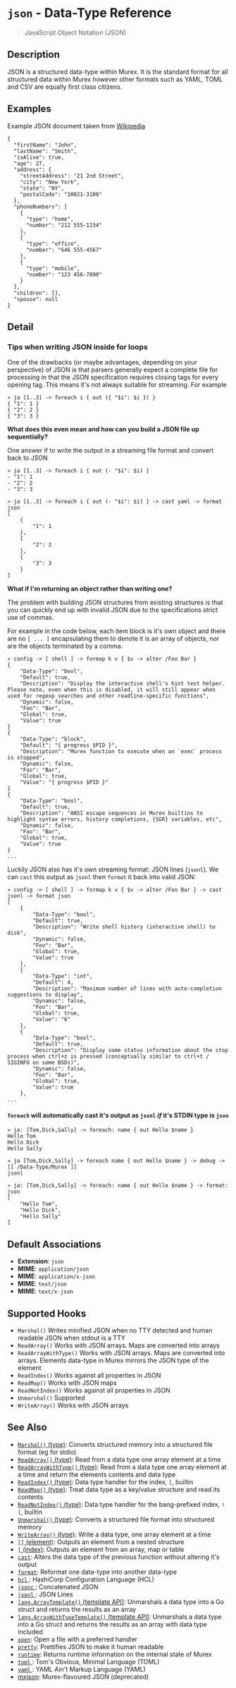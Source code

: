 # `json` - Data-Type Reference

> JavaScript Object Notation (JSON)

## Description

JSON is a structured data-type within Murex. It is the standard format for all
structured data within Murex however other formats such as YAML, TOML and CSV
are equally first class citizens.

## Examples

Example JSON document taken from [Wikipedia](https://en.wikipedia.org/wiki/JSON)

    {
      "firstName": "John",
      "lastName": "Smith",
      "isAlive": true,
      "age": 27,
      "address": {
        "streetAddress": "21 2nd Street",
        "city": "New York",
        "state": "NY",
        "postalCode": "10021-3100"
      },
      "phoneNumbers": [
        {
          "type": "home",
          "number": "212 555-1234"
        },
        {
          "type": "office",
          "number": "646 555-4567"
        },
        {
          "type": "mobile",
          "number": "123 456-7890"
        }
      ],
      "children": [],
      "spouse": null
    }

## Detail

### Tips when writing JSON inside for loops

One of the drawbacks (or maybe advantages, depending on your perspective) of
JSON is that parsers generally expect a complete file for processing in that
the JSON specification requires closing tags for every opening tag. This means
it's not always suitable for streaming. For example

    » ja [1..3] -> foreach i { out ({ "$i": $i }) }
    { "1": 1 }
    { "2": 2 }
    { "3": 3 }

**What does this even mean and how can you build a JSON file up sequentially?**

One answer if to write the output in a streaming file format and convert back
to JSON

    » ja [1..3] -> foreach i { out (- "$i": $i) }
    - "1": 1
    - "2": 2
    - "3": 3

    » ja [1..3] -> foreach i { out (- "$i": $i) } -> cast yaml -> format json
    [
        {
            "1": 1
        },
        {
            "2": 2
        },
        {
            "3": 3
        }
    ]

**What if I'm returning an object rather than writing one?**

The problem with building JSON structures from existing structures is that you
can quickly end up with invalid JSON due to the specifications strict use of
commas.

For example in the code below, each item block is it's own object and there are
no `[ ... ]` encapsulating them to denote it is an array of objects, nor are
the objects terminated by a comma.

    » config -> [ shell ] -> formap k v { $v -> alter /Foo Bar }
    {
        "Data-Type": "bool",
        "Default": true,
        "Description": "Display the interactive shell's hint text helper. Please note, even when this is disabled, it will still appear when used for regexp searches and other readline-specific functions",
        "Dynamic": false,
        "Foo": "Bar",
        "Global": true,
        "Value": true
    }
    {
        "Data-Type": "block",
        "Default": "{ progress $PID }",
        "Description": "Murex function to execute when an `exec` process is stopped",
        "Dynamic": false,
        "Foo": "Bar",
        "Global": true,
        "Value": "{ progress $PID }"
    }
    {
        "Data-Type": "bool",
        "Default": true,
        "Description": "ANSI escape sequences in Murex builtins to highlight syntax errors, history completions, {SGR} variables, etc",
        "Dynamic": false,
        "Foo": "Bar",
        "Global": true,
        "Value": true
    }
    ...

Luckily JSON also has it's own streaming format: JSON lines (`jsonl`). We can
`cast` this output as `jsonl` then `format` it back into valid JSON:

    » config -> [ shell ] -> formap k v { $v -> alter /Foo Bar } -> cast jsonl -> format json
    [
        {
            "Data-Type": "bool",
            "Default": true,
            "Description": "Write shell history (interactive shell) to disk",
            "Dynamic": false,
            "Foo": "Bar",
            "Global": true,
            "Value": true
        },
        {
            "Data-Type": "int",
            "Default": 4,
            "Description": "Maximum number of lines with auto-completion suggestions to display",
            "Dynamic": false,
            "Foo": "Bar",
            "Global": true,
            "Value": "6"
        },
        {
            "Data-Type": "bool",
            "Default": true,
            "Description": "Display some status information about the stop process when ctrl+z is pressed (conceptually similar to ctrl+t / SIGINFO on some BSDs)",
            "Dynamic": false,
            "Foo": "Bar",
            "Global": true,
            "Value": true
        },
    ...

#### `foreach` will automatically cast it's output as `jsonl` _if_ it's STDIN type is `json`

    » ja: [Tom,Dick,Sally] -> foreach: name { out Hello $name }
    Hello Tom
    Hello Dick
    Hello Sally

    » ja [Tom,Dick,Sally] -> foreach name { out Hello $name } -> debug -> [[ /Data-Type/Murex ]]
    jsonl

    » ja: [Tom,Dick,Sally] -> foreach: name { out Hello $name } -> format: json
    [
        "Hello Tom",
        "Hello Dick",
        "Hello Sally"
    ]

## Default Associations

- **Extension**: `json`
- **MIME**: `application/json`
- **MIME**: `application/x-json`
- **MIME**: `text/json`
- **MIME**: `text/x-json`

## Supported Hooks

- `Marshal()`
  Writes minified JSON when no TTY detected and human readable JSON when stdout is a TTY
- `ReadArray()`
  Works with JSON arrays. Maps are converted into arrays
- `ReadArrayWithType()`
  Works with JSON arrays. Maps are converted into arrays. Elements data-type in Murex mirrors the JSON type of the element
- `ReadIndex()`
  Works against all properties in JSON
- `ReadMap()`
  Works with JSON maps
- `ReadNotIndex()`
  Works against all properties in JSON
- `Unmarshal()`
  Supported
- `WriteArray()`
  Works with JSON arrays

## See Also

- [`Marshal()` (type)](../apis/Marshal.md):
  Converts structured memory into a structured file format (eg for stdio)
- [`ReadArray()` (type)](../apis/ReadArray.md):
  Read from a data type one array element at a time
- [`ReadArrayWithType()` (type)](../apis/ReadArrayWithType.md):
  Read from a data type one array element at a time and return the elements contents and data type
- [`ReadIndex()` (type)](../apis/ReadIndex.md):
  Data type handler for the index, `[`, builtin
- [`ReadMap()` (type)](../apis/ReadMap.md):
  Treat data type as a key/value structure and read its contents
- [`ReadNotIndex()` (type)](../apis/ReadNotIndex.md):
  Data type handler for the bang-prefixed index, `![`, builtin
- [`Unmarshal()` (type)](../apis/Unmarshal.md):
  Converts a structured file format into structured memory
- [`WriteArray()` (type)](../apis/WriteArray.md):
  Write a data type, one array element at a time
- [`[[` (element)](../commands/element.md):
  Outputs an element from a nested structure
- [`[` (index)](../commands/index2.md):
  Outputs an element from an array, map or table
- [`cast`](../commands/cast.md):
  Alters the data type of the previous function without altering it's output
- [`format`](../commands/format.md):
  Reformat one data-type into another data-type
- [`hcl` ](../types/hcl.md):
  HashiCorp Configuration Language (HCL)
- [`jsonc` ](../types/jsonc.md):
  Concatenated JSON
- [`jsonl` ](../types/jsonl.md):
  JSON Lines
- [`lang.ArrayTemplate()` (template API)](../apis/lang.ArrayTemplate.md):
  Unmarshals a data type into a Go struct and returns the results as an array
- [`lang.ArrayWithTypeTemplate()` (template API)](../apis/lang.ArrayWithTypeTemplate.md):
  Unmarshals a data type into a Go struct and returns the results as an array with data type included
- [`open`](../commands/open.md):
  Open a file with a preferred handler
- [`pretty`](../commands/pretty.md):
  Prettifies JSON to make it human readable
- [`runtime`](../commands/runtime.md):
  Returns runtime information on the internal state of Murex
- [`toml` ](../types/toml.md):
  Tom's Obvious, Minimal Language (TOML)
- [`yaml` ](../types/yaml.md):
  YAML Ain't Markup Language (YAML)
- [mxjson](../types/mxjson.md):
  Murex-flavoured JSON (deprecated)
